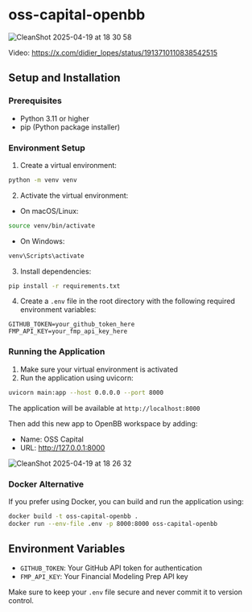 # oss-capital-openbb

![CleanShot 2025-04-19 at 18 30 58](https://github.com/user-attachments/assets/70b03e7d-5839-4f73-bb00-bf8b9264fca8)

Video: https://x.com/didier_lopes/status/1913710110838542515

## Setup and Installation

### Prerequisites
- Python 3.11 or higher
- pip (Python package installer)

### Environment Setup

1. Create a virtual environment:
```bash
python -m venv venv
```

2. Activate the virtual environment:
- On macOS/Linux:
```bash
source venv/bin/activate
```
- On Windows:
```bash
venv\Scripts\activate
```

3. Install dependencies:
```bash
pip install -r requirements.txt
```

4. Create a `.env` file in the root directory with the following required environment variables:
```env
GITHUB_TOKEN=your_github_token_here
FMP_API_KEY=your_fmp_api_key_here
```

### Running the Application

1. Make sure your virtual environment is activated
2. Run the application using uvicorn:
```bash
uvicorn main:app --host 0.0.0.0 --port 8000
```

The application will be available at `http://localhost:8000`


Then add this new app to OpenBB workspace by adding:
- Name: OSS Capital
- URL: http://127.0.0.1:8000

![CleanShot 2025-04-19 at 18 26 32](https://github.com/user-attachments/assets/24829b70-ff8e-4710-b7f8-ad4ad6b9717f)

### Docker Alternative

If you prefer using Docker, you can build and run the application using:
```bash
docker build -t oss-capital-openbb .
docker run --env-file .env -p 8000:8000 oss-capital-openbb
```

## Environment Variables

- `GITHUB_TOKEN`: Your GitHub API token for authentication
- `FMP_API_KEY`: Your Financial Modeling Prep API key

Make sure to keep your `.env` file secure and never commit it to version control.
